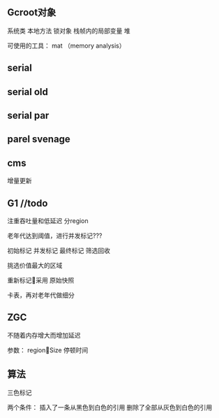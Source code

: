 ## Gcroot对象

系统类
本地方法
锁对象
栈帧内的局部变量
堆

可使用的工具： mat （memory analysis）


## serial

## serial old

## serial par

## parel svenage




## cms

增量更新


## G1 //todo

注重吞吐量和低延迟
分region

老年代达到阈值，进行并发标记???

初始标记
并发标记
最终标记
筛选回收


挑选价值最大的区域

重新标记采用    原始快照

卡表，再对老年代做细分



## ZGC

不随着内存增大而增加延迟

参数：
regionSize
停顿时间



## 算法

三色标记

两个条件：
插入了一条从黑色到白色的引用
删除了全部从灰色到白色的引用

